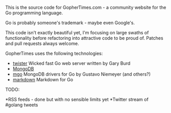 This is the source code for GopherTimes.com - a community website for the Go programming language.

Go is probably someone's trademark - maybe even Google's.  

This code isn't exactly beautiful yet, I'm focusing on large swaths of functionality before refactoring into attractive code to be proud of.  Patches and pull requests always welcome.

GopherTimes uses the following technologies:

* [twister](https://github.com/garyburd/twister) Wicked fast Go web server written by Gary Burd
* [MongoDB](http://www.mongodb.org)  
* [mgo](http://www.labix.org/mgo) MongoDB drivers for Go by Gustavo Niemeyer (and others?)
* [markdown](https://github.com/knieriem/markdown) Markdown for Go


TODO:

*RSS feeds - done but with no sensible limits yet
*Twitter stream of #golang tweets

